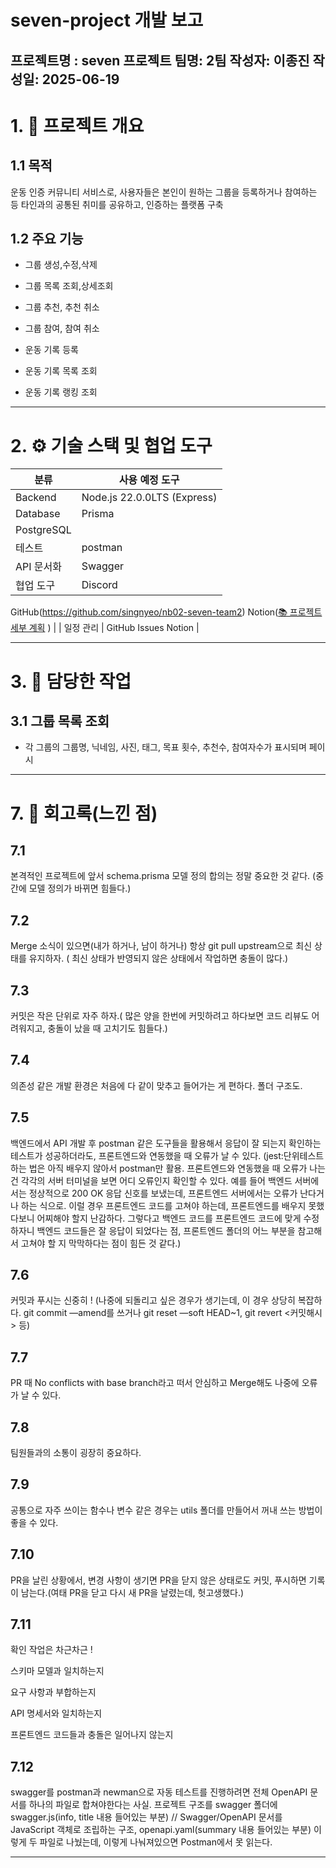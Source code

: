 # seven-project 개발 보고

프로젝트명 : seven 프로젝트 
팀명: 2팀
작성자: 이종진
작성일: 2025-06-19
---


# 1. 📝 프로젝트 개요

## 1.1 목적 

운동 인증 커뮤니티 서비스로, 사용자들은 본인이 원하는 그룹을 등록하거나 참여하는 등 타인과의 공통된 취미를 공유하고, 인증하는 플랫폼 구축

## 1.2 주요 기능

- 그룹 생성,수정,삭제
- 그룹 목록 조회,상세조회
- 그룹 추천, 추천 취소
- 그룹 참여, 참여 취소

- 운동 기록 등록
- 운동 기록 목록 조회
- 운동 기록 랭킹 조회

---

# 2. ⚙️ 기술 스택 및 협업 도구

| **분류** | **사용 예정 도구** |
| --- | --- |
| Backend | Node.js 22.0.0LTS (Express) |
| Database | Prisma
PostgreSQL |
| 테스트 | postman |
| API 문서화 | Swagger |
| 협업 도구 | Discord
GitHub(https://github.com/singnyeo/nb02-seven-team2)
Notion([📚 프로젝트 세부 계획](https://www.notion.so/206fca01d5c980689666cc5d59fbef08?pvs=21) ) |
| 일정 관리 | GitHub Issues
Notion |

---

# 3. 📌 담당한 작업 

## 3.1 그룹 목록 조회

- 각 그룹의 그룹명, 닉네임, 사진, 태그, 목표 횟수, 추천수, 참여자수가 표시되며 페이시

---

# 7. 📃 회고록(느낀 점)

## 7.1

본격적인 프로젝트에 앞서 schema.prisma 모델 정의 합의는 정말 중요한 것 같다. (중간에 모델 정의가 바뀌면 힘들다.)

## 7.2

Merge 소식이 있으면(내가 하거나, 남이 하거나) 항상 git pull upstream으로 최신 상태를 유지하자. ( 최신 상태가 반영되지 않은 상태에서 작업하면 충돌이 많다.)

## 7.3

커밋은 작은 단위로 자주 하자.( 많은 양을 한번에 커밋하려고 하다보면 코드 리뷰도 어려워지고, 충돌이 났을 때 고치기도 힘들다.)

## 7.4 

의존성 같은 개발 환경은 처음에 다 같이 맞추고 들어가는 게 편하다. 폴더 구조도.

## 7.5

백엔드에서 API 개발 후 postman 같은 도구들을 활용해서 응답이 잘 되는지 확인하는 테스트가 성공하더라도, 프론트엔드와 연동했을 때 오류가 날 수 있다. 
(jest:단위테스트 하는 법은 아직 배우지 않아서 postman만 활용. 프론트엔드와 연동했을 때 오류가 나는 건 각각의 서버 터미널을 보면 어디 오류인지 확인할 수 있다.
예를 들어 백엔드 서버에서는 정상적으로 200 OK 응답 신호를 보냈는데, 프론트엔드 서버에서는 오류가 난다거나 하는 식으로. 이럴 경우 프론트엔드 코드를 고쳐야 하는데, 프론트엔드를 배우지 못했다보니 어찌해야 할지 난감하다. 그렇다고 백엔드 코드를 프론트엔드 코드에 맞게 수정하자니 백엔드 코드들은 잘 응답이 되었다는 점,  프론트엔드 폴더의 어느 부분을 참고해서 고쳐야 할 지 막막하다는 점이 힘든 것 같다.)


## 7.6

커밋과 푸시는 신중히 ! (나중에 되돌리고 싶은 경우가 생기는데, 이 경우 상당히 복잡하다. git commit —amend를 쓰거나 git reset —soft HEAD~1, git revert <커밋해시> 등)

## 7.7

PR 때 No conflicts with base branch라고 떠서 안심하고 Merge해도 나중에 오류가 날 수 있다.

## 7.8

팀원들과의 소통이 굉장히 중요하다.

## 7.9

공통으로 자주 쓰이는 함수나 변수 같은 경우는 utils 폴더를 만들어서 꺼내 쓰는 방법이 좋을 수 있다.

## 7.10

PR을 날린 상황에서, 변경 사항이 생기면 PR을 닫지 않은 상태로도 커밋, 푸시하면 기록이 남는다.(여태 PR을 닫고 다시 새 PR을 날렸는데, 헛고생했다.)

## 7.11

확인 작업은 차근차근 ! 

스키마 모델과 일치하는지

요구 사항과 부합하는지

API 명세서와 일치하는지

프론트엔드 코드들과 충돌은 일어나지 않는지

## 7.12

swagger를 postman과 newman으로 자동 테스트를 진행하려면 전체 OpenAPI 문서를 하나의 파일로 합쳐야한다는 사실.
프로젝트 구조를 swagger 폴더에 swagger.js(info, title 내용 들어있는 부분) // Swagger/OpenAPI 문서를 JavaScript 객체로 조립하는 구조, openapi.yaml(summary 내용 들어있는 부분) 이렇게 두 파일로 나눴는데, 이렇게 나눠져있으면 Postman에서 못 읽는다.

---




















